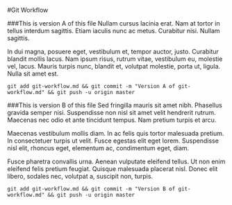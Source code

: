 #Git Workflow

###This is version A of this file
Nullam cursus lacinia erat. Nam at tortor in tellus interdum sagittis. Etiam iaculis nunc ac metus. Curabitur nisi. Nullam sagittis.

In dui magna, posuere eget, vestibulum et, tempor auctor, justo. Curabitur blandit mollis lacus. Nam ipsum risus, rutrum vitae, vestibulum eu, molestie vel, lacus. Mauris turpis nunc, blandit et, volutpat molestie, porta ut, ligula. Nulla sit amet est.

```git add git-workflow.md && git commit -m "Version A of git-workflow.md" && git push -u origin master```

###This is version B of this file
Sed fringilla mauris sit amet nibh. Phasellus gravida semper nisi. Suspendisse non nisl sit amet velit hendrerit rutrum. Maecenas nec odio et ante tincidunt tempus. Nam pretium turpis et arcu.

Maecenas vestibulum mollis diam. In ac felis quis tortor malesuada pretium. In consectetuer turpis ut velit. Fusce egestas elit eget lorem. Suspendisse nisl elit, rhoncus eget, elementum ac, condimentum eget, diam.

Fusce pharetra convallis urna. Aenean vulputate eleifend tellus. Ut non enim eleifend felis pretium feugiat. Quisque malesuada placerat nisl. Donec elit libero, sodales nec, volutpat a, suscipit non, turpis.

```git add git-workflow.md && git commit -m "Version B of git-workflow.md" && git push -u origin master```